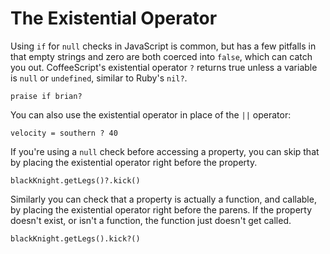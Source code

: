 # The Existential Operator

Using `if` for `null` checks in JavaScript is common, but has a few pitfalls in that empty strings and zero are both coerced into `false`, which can catch you out. CoffeeScript's existential operator `?` returns true unless a variable is `null` or `undefined`, similar to Ruby's `nil?`.
    
    praise if brian?

You can also use the existential operator in place of the `||` operator:

    velocity = southern ? 40

If you're using a `null` check before accessing a property, you can skip that by placing the existential operator right before the property.

    blackKnight.getLegs()?.kick()

Similarly you can check that a property is actually a function, and callable, by placing the existential operator right before the parens. If the property doesn't exist, or isn't a function, the function just doesn't get called.

    blackKnight.getLegs().kick?()
